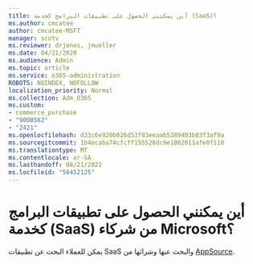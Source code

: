 ```yaml
---
title: أين يمكنني الحصول على تطبيقات البرامج كخدمة (SaaS)؟
ms.author: cmcatee
author: cmcatee-MSFT
manager: scotv
ms.reviewer: drjones, jmueller
ms.date: 04/21/2020
ms.audience: Admin
ms.topic: article
ms.service: o365-administration
ROBOTS: NOINDEX, NOFOLLOW
localization_priority: Normal
ms.collection: Adm_O365
ms.custom:
- commerce_purchase
- "9000562"
- "2421"
ms.openlocfilehash: d33c6e920b026d53f93eeaab5389403b03f3af9a
ms.sourcegitcommit: 1b4ecaba74cfcff155528dc9e1002011afe0f110
ms.translationtype: MT
ms.contentlocale: ar-SA
ms.lasthandoff: 08/21/2021
ms.locfileid: "58452125"
---
```

# <a name="where-do-i-get-software-as-a-service-saas-apps-from-microsoft-partners"></a>أين يمكنني الحصول على تطبيقات البرامج كخدمة (SaaS) من شركاء Microsoft؟

يمكن للعملاء البحث عن تطبيقات SaaS والبحث عنها وشرائها من [AppSource](https://appsource.microsoft.com).